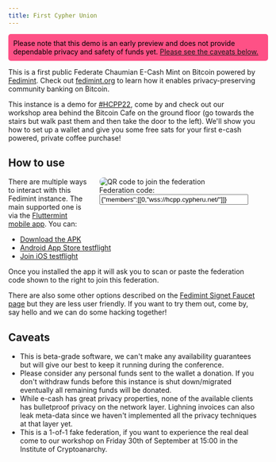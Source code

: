 ```yaml
---
title: First Cypher Union 
---
```


<div style="width: 100%; background-color: #fe5186; color: black; padding: 10px; border-radius: 5px">
    Please note that this demo is an early preview and does not provide dependable privacy and safety of funds yet.
    <a href="#caveats"> Please see the caveats below.</a>
</div>

This is a first public Federate Chaumian E-Cash Mint on Bitcoin powered by [Fedimint](https://fedimint.org).
Check out [fedimint.org](https://fedimint.org) to learn how it enables privacy-preserving community banking on Bitcoin.

This instance is a demo for [#HCPP22](https://last-shot.hcpp.cz/), come by and check out our workshop area behind the
Bitcoin Cafe on the ground floor (go towards the stairs but walk past them and then take the door to the left).
We'll show you how to set up a wallet and give you some free sats for your first e-cash powered, private coffee purchase!

## How to use
<figure style="max-width: 350px; float: right; margin-top: 0; margin-left: 20px; margin-right: 20px;">
    <img src="img/federation_qr.png" alt="QR code to join the federation" style="border-radius: 8px;">
    <figcaption class="bottom">Federation code: <input value='{"members":[[0,"wss://hcpp.cypheru.net/"]]}' style="width: 100%"></figcaption>
</figure>

There are multiple ways to interact with this Fedimint instance. The main supported one is via the [Fluttermint mobile app](https://github.com/futurepaul/fluttermint). You can:

* [Download the APK](https://github.com/futurepaul/fluttermint/releases/download/0.2.1/app-release.apk)
* [Android App Store testflight](https://play.google.com/store/apps/details?id=com.justinmoon.fluttermint)
* [Join iOS testflight](https://testflight.apple.com/join/Coep5PZS)

Once you installed the app it will ask you to scan or paste the federation code shown to the right to join this federation.

There are also some other options described on the [Fedimint Signet Faucet page](https://faucet.sirion.io/) but they are less user friendly.
If you want to try them out, come by, say hello and we can do some hacking together!

## Caveats
* This is beta-grade software, we can't make any availability guarantees but will give our best to keep it running during the conference.
* Please consider any personal funds sent to the wallet a donation. If you don't withdraw funds before this instance is shut down/migrated eventually all remaining funds will be donated.
* While e-cash has great privacy properties, none of the available clients has bulletproof privacy on the network layer. Lighning invoices can also leak meta-data since we haven't implemented all the privacy techniques at that layer yet.
* This is a 1-of-1 fake federation, if you want to experience the real deal come to our workshop on Friday 30th of September at 15:00 in the Institute of Cryptoanarchy.
